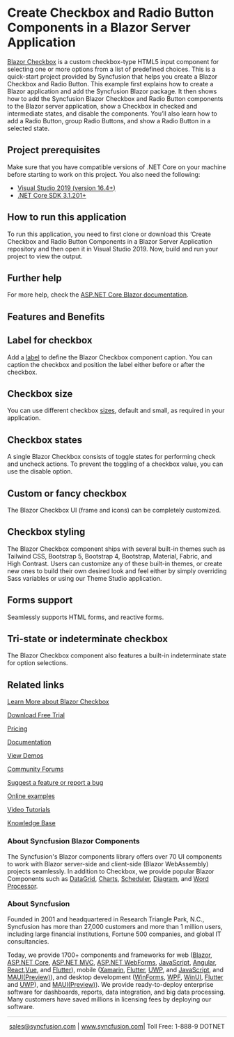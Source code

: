 # Create Checkbox and Radio Button Components in a Blazor Server Application
[Blazor Checkbox](https://www.syncfusion.com/blazor-components/blazor-checkbox?utm_source=github&utm_medium=listing&utm_campaign=blazor-checkbox-github-samples) is a custom checkbox-type HTML5 input component for selecting one or more options from a list of predefined choices. This is a quick-start project provided by Syncfusion that helps you create a Blazor Checkbox and Radio Button. This example first explains how to create a Blazor application and add the Syncfusion Blazor package. It then shows how to add the Syncfusion Blazor Checkbox and Radio Button components to the Blazor server application, show a Checkbox in checked and intermediate states, and disable the components. You’ll also learn how to add a Radio Button, group Radio Buttons, and show a Radio Button in a selected state.

## Project prerequisites
Make sure that you have compatible versions of .NET Core on your machine before starting to work on this project. You also need the following:
* [Visual Studio 2019 (version 16.4+)]( https://visualstudio.microsoft.com/downloads)
* [.NET Core SDK 3.1.201+](https://dotnet.microsoft.com/download/dotnet-core/3.1)

## How to run this application
To run this application, you need to first clone or download this ‘Create Checkbox and Radio Button Components in a Blazor Server Application repository and then open it in Visual Studio 2019. Now, build and run your project to view the output.

## Further help

For more help, check the [ASP.NET Core Blazor documentation](https://docs.microsoft.com/en-us/aspnet/core/blazor).

## Features and Benefits

## Label for checkbox

Add a [label](https://blazor.syncfusion.com/documentation/check-box/label-and-size#label?utm_source=github&utm_medium=listing&utm_campaign=blazor-checkbox-github-samples) to define the Blazor Checkbox component caption. You can caption the checkbox and position the label either before or after the checkbox.

## Checkbox size

You can use different checkbox [sizes](https://blazor.syncfusion.com/documentation/check-box/label-and-size#size?utm_source=github&utm_medium=listing&utm_campaign=blazor-checkbox-github-samples), default and small, as required in your application.

## Checkbox states

A single Blazor Checkbox consists of toggle states for performing check and uncheck actions. To prevent the toggling of a checkbox value, you can use the disable option.

## Custom or fancy checkbox

The Blazor Checkbox UI (frame and icons) can be completely customized.

## Checkbox styling

The Blazor Checkbox component ships with several built-in themes such as Tailwind CSS, Bootstrap 5, Bootstrap 4, Bootstrap, Material, Fabric, and High Contrast. Users can customize any of these built-in themes, or create new ones to build their own desired look and feel either by simply overriding Sass variables or using our Theme Studio application.

## Forms support

Seamlessly supports HTML forms, and reactive forms.

## Tri-state or indeterminate checkbox

The Blazor Checkbox component also features a built-in indeterminate state for option selections.

## Related links

[Learn More about Blazor Checkbox](https://www.syncfusion.com/blazor-components/blazor-checkbox?utm_source=github&utm_medium=listing&utm_campaign=blazor-checkbox-github-samples)

[Download Free Trial](https://www.syncfusion.com/downloads/blazor?utm_source=github&utm_medium=listing&utm_campaign=blazor-checkbox-github-samples)

[Pricing](https://www.syncfusion.com/sales/products/blazor?utm_source=github&utm_medium=listing&utm_campaign=blazor-checkbox-github-samples)

[Documentation](https://blazor.syncfusion.com/documentation/check-box/getting-started?utm_source=github&utm_medium=listing&utm_campaign=blazor-checkbox-github-samples)

[View Demos](https://blazor.syncfusion.com/demos/buttons/checkbox?theme=bootstrap5?utm_source=github&utm_medium=listing&utm_campaign=blazor-checkbox-github-samples)

[Community Forums](https://www.syncfusion.com/forums/blazor-components?utm_source=github&utm_medium=listing&utm_campaign=blazor-checkbox-github-samples)

[Suggest a feature or report a bug](https://www.syncfusion.com/feedback/blazor-components?utm_source=github&utm_medium=listing&utm_campaign=blazor-checkbox-github-samples)

[Online examples](https://blazor.syncfusion.com/demos/buttons/checkbox?utm_source=github&utm_medium=listing&utm_campaign=blazor-checkbox-github-samples)

[Video Tutorials](https://www.syncfusion.com/tutorial-videos/blazor/checkbox?utm_source=github&utm_medium=listing&utm_campaign=blazor-checkbox-github-samples)

[Knowledge Base](https://www.syncfusion.com/kb/blazor-components?utm_source=github&utm_medium=listing&utm_campaign=blazor-checkbox-github-samples)

### About Syncfusion Blazor Components

The Syncfusion's Blazor components library offers over 70 UI components to work with Blazor server-side and client-side (Blazor WebAssembly) projects seamlessly. In addition to Checkbox, we provide popular Blazor Components such as [DataGrid](https://www.syncfusion.com/blazor-components/blazor-datagrid?utm_source=github&utm_medium=listing&utm_campaign=blazor-checkbox-github-samples), [Charts](https://www.syncfusion.com/blazor-components/blazor-charts?utm_source=github&utm_medium=listing&utm_campaign=blazor-checkbox-github-samples), [Scheduler](https://www.syncfusion.com/blazor-components/blazor-scheduler?utm_source=github&utm_medium=listing&utm_campaign=blazor-checkbox-github-samples), [Diagram](https://www.syncfusion.com/blazor-components/blazor-diagram?utm_source=github&utm_medium=listing&utm_campaign=blazor-checkbox-github-samples), and [Word Processor](https://www.syncfusion.com/blazor-components/blazor-word-processor?utm_source=github&utm_medium=listing&utm_campaign=blazor-checkbox-github-samples).

### About Syncfusion

Founded in 2001 and headquartered in Research Triangle Park, N.C., Syncfusion has more than 27,000 customers and more than 1 million users, including large financial institutions, Fortune 500 companies, and global IT consultancies.

Today, we provide 1700+ components and frameworks for web ([Blazor](https://www.syncfusion.com/blazor-components?utm_source=github&utm_medium=listing&utm_campaign=blazor-checkbox-github-samples), [ASP.NET Core](https://www.syncfusion.com/aspnet-core-ui-controls?utm_source=github&utm_medium=listing&utm_campaign=blazor-checkbox-github-samples), [ASP.NET MVC](https://www.syncfusion.com/aspnet-mvc-ui-controls?utm_source=github&utm_medium=listing&utm_campaign=blazor-checkbox-github-samples), [ASP.NET WebForms](https://www.syncfusion.com/jquery/aspnet-webforms-ui-controls?utm_source=github&utm_medium=listing&utm_campaign=blazor-checkbox-github-samples), [JavaScript](https://www.syncfusion.com/javascript-ui-controls?utm_source=github&utm_medium=listing&utm_campaign=blazor-checkbox-github-samples), [Angular](https://www.syncfusion.com/angular-ui-components?utm_source=github&utm_medium=listing&utm_campaign=blazor-checkbox-github-samples), [React](https://www.syncfusion.com/react-ui-components?utm_source=github&utm_medium=listing&utm_campaign=blazor-checkbox-github-samples),[Vue](https://www.syncfusion.com/vue-ui-components?utm_source=github&utm_medium=listing&utm_campaign=blazor-checkbox-github-samples), and [Flutter](https://www.syncfusion.com/flutter-widgets?utm_source=github&utm_medium=listing&utm_campaign=blazor-checkbox-github-samples)), mobile ([Xamarin](https://www.syncfusion.com/xamarin-ui-controls?utm_source=github&utm_medium=listing&utm_campaign=blazor-checkbox-github-samples), [Flutter](https://www.syncfusion.com/flutter-widgets?utm_source=github&utm_medium=listing&utm_campaign=blazor-checkbox-github-samples), [UWP](https://www.syncfusion.com/uwp-ui-controls?utm_source=github&utm_medium=listing&utm_campaign=blazor-checkbox-github-samples), and [JavaScript](https://www.syncfusion.com/javascript-ui-controls?utm_source=github&utm_medium=listing&utm_campaign=blazor-checkbox-github-samples), and [MAUI(Preview)](https://www.syncfusion.com/maui-controls?utm_source=github&utm_medium=listing&utm_campaign=blazor-checkbox-github-samples)), and desktop development ([WinForms](https://www.syncfusion.com/winforms-ui-controls?utm_source=github&utm_medium=listing&utm_campaign=blazor-checkbox-github-samples), [WPF](https://www.syncfusion.com/wpf-controls?utm_source=github&utm_medium=listing&utm_campaign=blazor-checkbox-github-samples), [WinUI](https://www.syncfusion.com/winui-controls?utm_source=github&utm_medium=listing&utm_campaign=blazor-checkbox-github-samples), [Flutter](https://www.syncfusion.com/flutter-widgets?utm_source=github&utm_medium=listing&utm_campaign=blazor-checkbox-github-samples) and [UWP](https://www.syncfusion.com/uwp-ui-controls?utm_source=github&utm_medium=listing&utm_campaign=blazor-checkbox-github-samples)), and [MAUI(Preview)](https://www.syncfusion.com/maui-controls?utm_source=github&utm_medium=listing&utm_campaign=blazor-checkbox-github-samples)). We provide ready-to-deploy enterprise software for dashboards, reports, data integration, and big data processing. Many customers have saved millions in licensing fees by deploying our software.

<hr style="height:0.3px;border:none;color:lightgrey;background-color:lightgrey;" />

<p align="center">
<a href="mailto:sales@syncfusion.com?Subject=Syncfusion Blazor Checkbox - GitHub" target="_top">sales@syncfusion.com</a> | <a href="https://www.syncfusion.com?utm_source=github&utm_medium=listing&utm_campaign=blazor-checkbox-github-samples">www.syncfusion.com</a>| Toll Free: 1-888-9 DOTNET <br>
</p>

